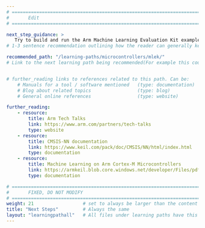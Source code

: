 ```yaml
---
# ================================================================================
#       Edit
# ================================================================================

next_step_guidance: >
   Try to build and run the Arm Machine Learning Evaluation Kit examples to get hands-on experience an ML example. 
# 1-3 sentence recommendation outlining how the reader can generally keep learning about these topics, and a specific explanation of why the next step is being recommended.

recommended_path: "/learning-paths/microcontrollers/mlek/"
# Link to the next learning path being recommended(For example this could be /learning-paths/servers-and-cloud-computing/mongodb).


# further_reading links to references related to this path. Can be:
    # Manuals for a tool / software mentioned   (type: documentation)
    # Blog about related topics                 (type: blog)
    # General online references                 (type: website) 

further_reading:
    - resource:
        title: Arm Tech Talks
        link: https://www.arm.com/partners/tech-talks
        type: website
    - resource:
        title: CMSIS-NN documentation
        link: https://www.keil.com/pack/doc/CMSIS/NN/html/index.html
        type: documentation
    - resource:
        title: Machine Learning on Arm Cortex-M Microcontrollers
        link: https://armkeil.blob.core.windows.net/developer/Files/pdf/ethos/Arm_ML_on_Cortex-M_Microcontrollers_v2.pdf
        type: documentation

# ================================================================================
#       FIXED, DO NOT MODIFY
# ================================================================================
weight: 21                  # set to always be larger than the content in this path, and one more than 'review'
title: "Next Steps"         # Always the same
layout: "learningpathall"   # All files under learning paths have this same wrapper
---
```

